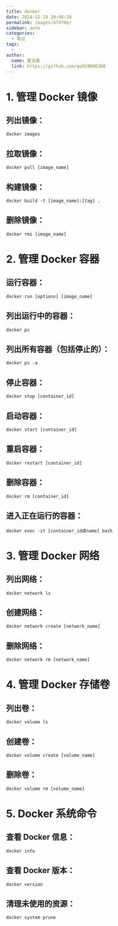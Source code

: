 ```yaml
---
title: docker
date: 2024-12-19 20:48:20
permalink: /pages/67470e/
sidebar: auto
categories:
  - 笔记
tags:
  - 
author: 
  name: 夏天夏
  link: https://github.com/qq919006380
---
```

# 1. 管理 Docker 镜像

## 列出镜像：

`docker images`

## 拉取镜像：

`docker pull [image_name]`

## 构建镜像：

`docker build -t [image_name]:[tag] .`

## 删除镜像：

`docker rmi [image_name]`

# 2. 管理 Docker 容器

## 运行容器：

`docker run [options] [image_name]`

## 列出运行中的容器：

`docker ps`

## 列出所有容器（包括停止的）：

`docker ps -a`

## 停止容器：

`docker stop [container_id]`

## 启动容器：

`docker start [container_id]`

## 重启容器：

`docker restart [container_id]`

## 删除容器：

`docker rm [container_id]`

## 进入正在运行的容器：

`docker exec -it [container_id或name] bash`

# 3. 管理 Docker 网络

## 列出网络：

`docker network ls`

## 创建网络：

`docker network create [network_name]`

## 删除网络：

`docker network rm [network_name]`

# 4. 管理 Docker 存储卷

## 列出卷：

`docker volume ls`

## 创建卷：

`docker volume create [volume_name]`

## 删除卷：

`docker volume rm [volume_name]`

# 5. Docker 系统命令

## 查看 Docker 信息：

`docker info`

## 查看 Docker 版本：

`docker version`

## 清理未使用的资源：

`docker system prune`
